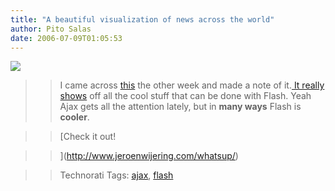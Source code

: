 ```yaml
---
title: "A beautiful visualization of news across the world"
author: Pito Salas
date: 2006-07-09T01:05:53
---
```



>>

>>
[![](https://i0.wp.com/s3.media.squarespace.com/production/1075723/12829350/weblogs/images/Picture%25202-21-tm.jpg?resize=349%2C211)](<https://i0.wp.com/s3.media.squarespace.com/production/1075723/12829350/weblogs/images/Picture%25202-21.png>)

>>

>> I came across [this](<http://www.jeroenwijering.com/whatsup/>) the other
week and made a note of it.[ It really
shows](<http://www.jeroenwijering.com/whatsup/>) off all the cool stuff that
can be done with Flash. Yeah Ajax gets all the attention lately, but in **many
ways** Flash is **cooler**.

>>

>> [Check it out!

>>

>> ](<http://www.jeroenwijering.com/whatsup/>)

>>

>> Technorati Tags: [ajax](<http://www.technorati.com/tag/ajax>),
[flash](<http://www.technorati.com/tag/flash>)


